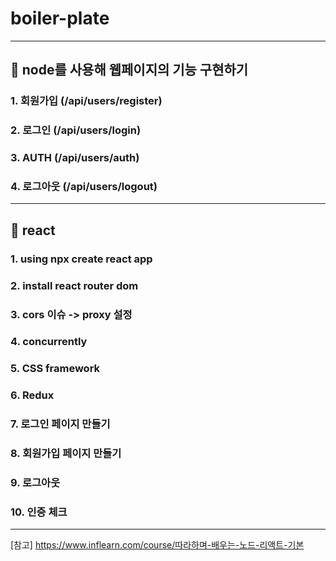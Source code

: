 # boiler-plate
----------------------------------------
## 🌟 node를 사용해 웹페이지의 기능 구현하기

### 1. 회원가입 (/api/users/register)
### 2. 로그인 (/api/users/login)
### 3. AUTH (/api/users/auth)
### 4. 로그아웃 (/api/users/logout)

----------------------------------------
## 🌟 react

### 1. using npx create react app
### 2. install react router dom
### 3. cors 이슈 -> proxy 설정
### 4. concurrently
### 5. CSS framework
### 6. Redux
### 7. 로그인 페이지 만들기
### 8. 회원가입 페이지 만들기
### 9. 로그아웃
### 10. 인증 체크

----------------------------------------

[참고] https://www.inflearn.com/course/따라하며-배우는-노드-리액트-기본
